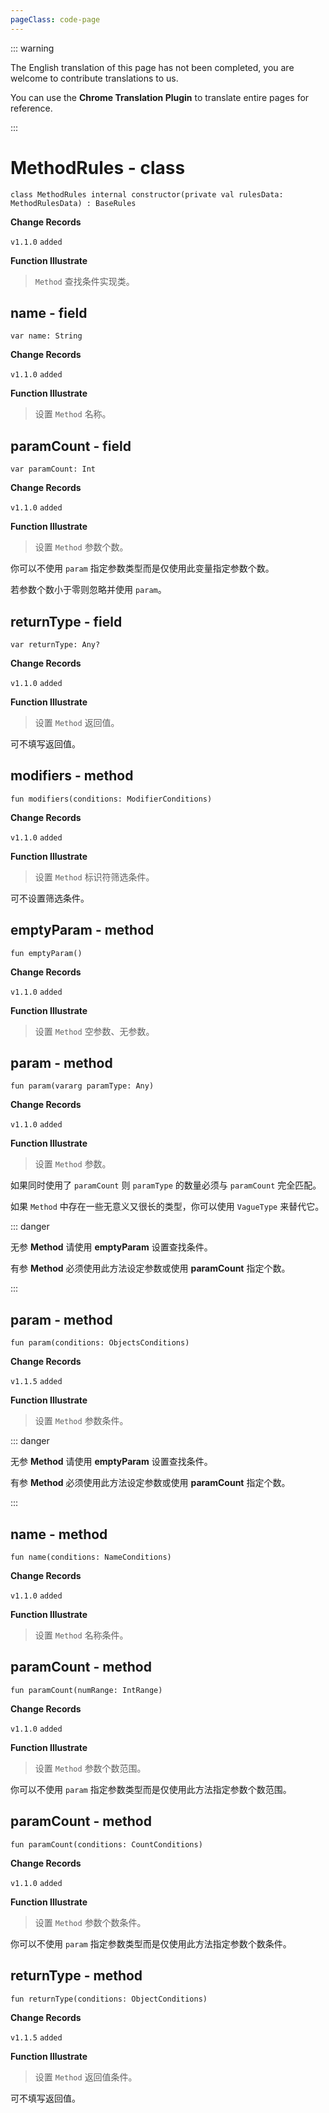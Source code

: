 ```yaml
---
pageClass: code-page
---
```


::: warning

The English translation of this page has not been completed, you are welcome to contribute translations to us.

You can use the **Chrome Translation Plugin** to translate entire pages for reference.

:::

# MethodRules <span class="symbol">- class</span>

```kotlin:no-line-numbers
class MethodRules internal constructor(private val rulesData: MethodRulesData) : BaseRules
```

**Change Records**

`v1.1.0` `added`

**Function Illustrate**

> `Method` 查找条件实现类。

## name <span class="symbol">- field</span>

```kotlin:no-line-numbers
var name: String
```

**Change Records**

`v1.1.0` `added`

**Function Illustrate**

> 设置 `Method` 名称。

## paramCount <span class="symbol">- field</span>

```kotlin:no-line-numbers
var paramCount: Int
```

**Change Records**

`v1.1.0` `added`

**Function Illustrate**

> 设置 `Method` 参数个数。

你可以不使用 `param` 指定参数类型而是仅使用此变量指定参数个数。

若参数个数小于零则忽略并使用 `param`。

## returnType <span class="symbol">- field</span>

```kotlin:no-line-numbers
var returnType: Any?
```

**Change Records**

`v1.1.0` `added`

**Function Illustrate**

> 设置 `Method` 返回值。

可不填写返回值。

## modifiers <span class="symbol">- method</span>

```kotlin:no-line-numbers
fun modifiers(conditions: ModifierConditions)
```

**Change Records**

`v1.1.0` `added`

**Function Illustrate**

> 设置 `Method` 标识符筛选条件。

可不设置筛选条件。

## emptyParam <span class="symbol">- method</span>

```kotlin:no-line-numbers
fun emptyParam()
```

**Change Records**

`v1.1.0` `added`

**Function Illustrate**

> 设置 `Method` 空参数、无参数。

## param <span class="symbol">- method</span>

```kotlin:no-line-numbers
fun param(vararg paramType: Any)
```

**Change Records**

`v1.1.0` `added`

**Function Illustrate**

> 设置 `Method` 参数。

如果同时使用了 `paramCount` 则 `paramType` 的数量必须与 `paramCount` 完全匹配。

如果 `Method` 中存在一些无意义又很长的类型，你可以使用 `VagueType` 来替代它。

::: danger

无参 **Method** 请使用 **emptyParam** 设置查找条件。

有参 **Method** 必须使用此方法设定参数或使用 **paramCount** 指定个数。

:::

## param <span class="symbol">- method</span>

```kotlin:no-line-numbers
fun param(conditions: ObjectsConditions)
```

**Change Records**

`v1.1.5` `added`

**Function Illustrate**

> 设置 `Method` 参数条件。

::: danger

无参 **Method** 请使用 **emptyParam** 设置查找条件。

有参 **Method** 必须使用此方法设定参数或使用 **paramCount** 指定个数。

:::

## name <span class="symbol">- method</span>

```kotlin:no-line-numbers
fun name(conditions: NameConditions)
```

**Change Records**

`v1.1.0` `added`

**Function Illustrate**

> 设置 `Method` 名称条件。

## paramCount <span class="symbol">- method</span>

```kotlin:no-line-numbers
fun paramCount(numRange: IntRange)
```

**Change Records**

`v1.1.0` `added`

**Function Illustrate**

> 设置 `Method` 参数个数范围。

你可以不使用 `param` 指定参数类型而是仅使用此方法指定参数个数范围。

## paramCount <span class="symbol">- method</span>

```kotlin:no-line-numbers
fun paramCount(conditions: CountConditions)
```

**Change Records**

`v1.1.0` `added`

**Function Illustrate**

> 设置 `Method` 参数个数条件。

你可以不使用 `param` 指定参数类型而是仅使用此方法指定参数个数条件。

## returnType <span class="symbol">- method</span>

```kotlin:no-line-numbers
fun returnType(conditions: ObjectConditions)
```

**Change Records**

`v1.1.5` `added`

**Function Illustrate**

> 设置 `Method` 返回值条件。

可不填写返回值。